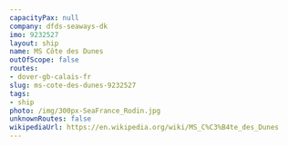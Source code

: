 ```yaml
---
capacityPax: null
company: dfds-seaways-dk
imo: 9232527
layout: ship
name: MS Côte des Dunes
outOfScope: false
routes:
- dover-gb-calais-fr
slug: ms-cote-des-dunes-9232527
tags:
- ship
photo: /img/300px-SeaFrance_Rodin.jpg
unknownRoutes: false
wikipediaUrl: https://en.wikipedia.org/wiki/MS_C%C3%B4te_des_Dunes
---
```

